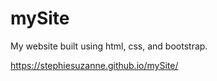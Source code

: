 # mySite

My website built using html, css, and bootstrap.

https://stephiesuzanne.github.io/mySite/
